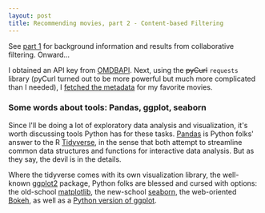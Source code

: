 ```yaml
---
layout: post
title: Recommending movies, part 2 - Content-based Filtering
---
```


See [part 1](https://ptvan.github.io/movie-recommender-part1) for background information and results from collaborative filtering. Onward...

I obtained an API key from [OMDBAPI](https://www.omdbapi.com/). Next, using the ~~pyCurl~~ `requests` library (pyCurl turned out to be more powerful but much more complicated than I needed), I [fetched the metadata](https://github.com/ptvan/movies/blob/master/fetch_movie_metadata.py) for my favorite movies.

### Some words about tools: Pandas, ggplot, seaborn

Since I'll be doing a lot of exploratory data analysis and visualization, it's worth discussing tools Python has for these tasks. [Pandas](https://pandas.pydata.org/) is Python folks' answer to the R [Tidyverse](https://www.tidyverse.org/), in the sense that both attempt to streamline common data structures and functions for interactive data analysis. But as they say, the devil is in the details.

Where the tidyverse comes with its own visualization library, the well-known [ggplot2](https://ggplot2.tidyverse.org/) package, Python folks are blessed and cursed with options: the old-school [matplotlib](https://matplotlib.org/), the new-school [seaborn](https://seaborn.pydata.org/), the web-oriented [Bokeh](https://docs.bokeh.org/en/latest), as well as a [Python version of ggplot](http://ggplot.yhathq.com/).

